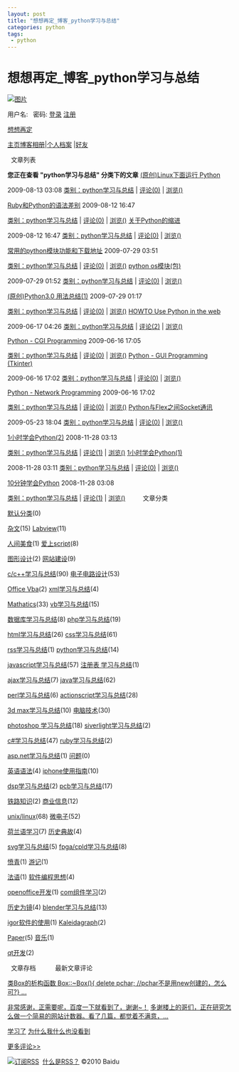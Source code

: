 ```yaml
---
layout: post
title: "想想再定_博客_python学习与总结"
categories: python
tags: 
 - python
--- 
```


# 想想再定_博客_python学习与总结

[![图片]()](http://hi.baidu.com/index.htm)

用户名:   密码:  [登录](http://hi.baidu.com/kxw102/blog/category/pythonÑ§Ï°Óë×Ü½á#) [注册](http://hi.baidu.com/reg/new)

[想想再定](http://hi.baidu.com/kxw102/home "kxw102的空间 http://hi.baidu.com/kxw102")

[主页](http://hi.baidu.com/kxw102/home)[博客](http://hi.baidu.com/kxw102/blog)[相册](http://hi.baidu.com/kxw102/album)|[个人档案](http://hi.baidu.com/kxw102/profile) |[好友](http://hi.baidu.com/kxw102/friends)

  文章列表   

**您正在查看 "python学习与总结" 分类下的文章**
[(原创)Linux下面运行 Python](http://hi.baidu.com/kxw102/blog/item/c0d72a586e0f7b232934f04e.html)

2009-08-13 03:08
[类别：python学习与总结](http://hi.baidu.com/kxw102/blog/category/pythonÑ§Ï°Óë×Ü½á "查看该分类中所有文章")  | [评论(0)](http://hi.baidu.com/kxw102/blog/item/c0d72a586e0f7b232934f04e.html#comment "查看该文章的所有评论") | [浏览()](http://hi.baidu.com/kxw102/blog/item/c0d72a586e0f7b232934f04e.html "浏览全文")

[Ruby和Python的语法差别](http://hi.baidu.com/kxw102/blog/item/46f293f89c8ecd50242df2c8.html)
2009-08-12 16:47

[类别：python学习与总结](http://hi.baidu.com/kxw102/blog/category/pythonÑ§Ï°Óë×Ü½á "查看该分类中所有文章")  | [评论(0)](http://hi.baidu.com/kxw102/blog/item/46f293f89c8ecd50242df2c8.html#comment "查看该文章的所有评论") | [浏览()](http://hi.baidu.com/kxw102/blog/item/46f293f89c8ecd50242df2c8.html "浏览全文")
[关于Python的缩进](http://hi.baidu.com/kxw102/blog/item/a423d68375fb61b66d8119cf.html)

2009-08-12 16:47
[类别：python学习与总结](http://hi.baidu.com/kxw102/blog/category/pythonÑ§Ï°Óë×Ü½á "查看该分类中所有文章")  | [评论(0)](http://hi.baidu.com/kxw102/blog/item/a423d68375fb61b66d8119cf.html#comment "查看该文章的所有评论") | [浏览()](http://hi.baidu.com/kxw102/blog/item/a423d68375fb61b66d8119cf.html "浏览全文")

[常用的python模块功能和下载地址](http://hi.baidu.com/kxw102/blog/item/95ff10aebd58caf2faed503a.html)
2009-07-29 03:51

[类别：python学习与总结](http://hi.baidu.com/kxw102/blog/category/pythonÑ§Ï°Óë×Ü½á "查看该分类中所有文章")  | [评论(0)](http://hi.baidu.com/kxw102/blog/item/95ff10aebd58caf2faed503a.html#comment "查看该文章的所有评论") | [浏览()](http://hi.baidu.com/kxw102/blog/item/95ff10aebd58caf2faed503a.html "浏览全文")
[python os模块(包)](http://hi.baidu.com/kxw102/blog/item/398ec1d5895b0608a08bb72b.html)

2009-07-29 01:52
[类别：python学习与总结](http://hi.baidu.com/kxw102/blog/category/pythonÑ§Ï°Óë×Ü½á "查看该分类中所有文章")  | [评论(0)](http://hi.baidu.com/kxw102/blog/item/398ec1d5895b0608a08bb72b.html#comment "查看该文章的所有评论") | [浏览()](http://hi.baidu.com/kxw102/blog/item/398ec1d5895b0608a08bb72b.html "浏览全文")

[(原创)Python3.0 用法总结(1)](http://hi.baidu.com/kxw102/blog/item/fc39fd4465e9032fcefca32c.html)
2009-07-29 01:17

[类别：python学习与总结](http://hi.baidu.com/kxw102/blog/category/pythonÑ§Ï°Óë×Ü½á "查看该分类中所有文章")  | [评论(0)](http://hi.baidu.com/kxw102/blog/item/fc39fd4465e9032fcefca32c.html#comment "查看该文章的所有评论") | [浏览()](http://hi.baidu.com/kxw102/blog/item/fc39fd4465e9032fcefca32c.html "浏览全文")
[HOWTO Use Python in the web](http://hi.baidu.com/kxw102/blog/item/dec03ace641a9534f9dc6180.html)

2009-06-17 04:26
[类别：python学习与总结](http://hi.baidu.com/kxw102/blog/category/pythonÑ§Ï°Óë×Ü½á "查看该分类中所有文章")  | [评论(2)](http://hi.baidu.com/kxw102/blog/item/dec03ace641a9534f9dc6180.html#comment "查看该文章的所有评论") | [浏览()](http://hi.baidu.com/kxw102/blog/item/dec03ace641a9534f9dc6180.html "浏览全文")

[Python - CGI Programming](http://hi.baidu.com/kxw102/blog/item/a7acb2182ab23f73dbb4bdd6.html)
2009-06-16 17:05

[类别：python学习与总结](http://hi.baidu.com/kxw102/blog/category/pythonÑ§Ï°Óë×Ü½á "查看该分类中所有文章")  | [评论(0)](http://hi.baidu.com/kxw102/blog/item/a7acb2182ab23f73dbb4bdd6.html#comment "查看该文章的所有评论") | [浏览()](http://hi.baidu.com/kxw102/blog/item/a7acb2182ab23f73dbb4bdd6.html "浏览全文")
[Python - GUI Programming (Tkinter)](http://hi.baidu.com/kxw102/blog/item/ef219b01de09c418738b65cb.html)

2009-06-16 17:02
[类别：python学习与总结](http://hi.baidu.com/kxw102/blog/category/pythonÑ§Ï°Óë×Ü½á "查看该分类中所有文章")  | [评论(0)](http://hi.baidu.com/kxw102/blog/item/ef219b01de09c418738b65cb.html#comment "查看该文章的所有评论") | [浏览()](http://hi.baidu.com/kxw102/blog/item/ef219b01de09c418738b65cb.html "浏览全文")

[Python - Network Programming](http://hi.baidu.com/kxw102/blog/item/8672eaedd85d5834279791cb.html)
2009-06-16 17:02

[类别：python学习与总结](http://hi.baidu.com/kxw102/blog/category/pythonÑ§Ï°Óë×Ü½á "查看该分类中所有文章")  | [评论(0)](http://hi.baidu.com/kxw102/blog/item/8672eaedd85d5834279791cb.html#comment "查看该文章的所有评论") | [浏览()](http://hi.baidu.com/kxw102/blog/item/8672eaedd85d5834279791cb.html "浏览全文")
[Python与Flex之间Socket通讯](http://hi.baidu.com/kxw102/blog/item/bf2eb71ed34a5c02314e15e1.html)

2009-05-23 18:04
[类别：python学习与总结](http://hi.baidu.com/kxw102/blog/category/pythonÑ§Ï°Óë×Ü½á "查看该分类中所有文章")  | [评论(0)](http://hi.baidu.com/kxw102/blog/item/bf2eb71ed34a5c02314e15e1.html#comment "查看该文章的所有评论") | [浏览()](http://hi.baidu.com/kxw102/blog/item/bf2eb71ed34a5c02314e15e1.html "浏览全文")

[1小时学会Python(2)](http://hi.baidu.com/kxw102/blog/item/8b7f9b59df3d5386810a18e3.html)
2008-11-28 03:13

[类别：python学习与总结](http://hi.baidu.com/kxw102/blog/category/pythonÑ§Ï°Óë×Ü½á "查看该分类中所有文章")  | [评论(1)](http://hi.baidu.com/kxw102/blog/item/8b7f9b59df3d5386810a18e3.html#comment "查看该文章的所有评论") | [浏览()](http://hi.baidu.com/kxw102/blog/item/8b7f9b59df3d5386810a18e3.html "浏览全文")
[1小时学会Python(1)](http://hi.baidu.com/kxw102/blog/item/212c652f54b9a4574ec226e3.html)

2008-11-28 03:11
[类别：python学习与总结](http://hi.baidu.com/kxw102/blog/category/pythonÑ§Ï°Óë×Ü½á "查看该分类中所有文章")  | [评论(0)](http://hi.baidu.com/kxw102/blog/item/212c652f54b9a4574ec226e3.html#comment "查看该文章的所有评论") | [浏览()](http://hi.baidu.com/kxw102/blog/item/212c652f54b9a4574ec226e3.html "浏览全文")

[10分钟学会Python](http://hi.baidu.com/kxw102/blog/item/fc05504de68ee6fed62afce3.html)
2008-11-28 03:08

[类别：python学习与总结](http://hi.baidu.com/kxw102/blog/category/pythonÑ§Ï°Óë×Ü½á "查看该分类中所有文章")  | [评论(1)](http://hi.baidu.com/kxw102/blog/item/fc05504de68ee6fed62afce3.html#comment "查看该文章的所有评论") | [浏览()](http://hi.baidu.com/kxw102/blog/item/fc05504de68ee6fed62afce3.html "浏览全文")
             文章分类   

[默认分类](http://hi.baidu.com/kxw102/blog/category/Ä¬ÈÏ·ÖÀà "查看该分类中所有文章")(0)

[杂文](http://hi.baidu.com/kxw102/blog/category/ÔÓÎÄ "查看该分类中所有文章")(15)
[Labview](http://hi.baidu.com/kxw102/blog/category/Labview "查看该分类中所有文章")(11)

[人间美食](http://hi.baidu.com/kxw102/blog/category/ÈË¼äÃÀÊ³ "查看该分类中所有文章")(1)
[爱上script](http://hi.baidu.com/kxw102/blog/category/°®ÉÏscript "查看该分类中所有文章")(8)

[图形设计](http://hi.baidu.com/kxw102/blog/category/Í¼ÐÎÉè¼Æ "查看该分类中所有文章")(2)
[网站建设](http://hi.baidu.com/kxw102/blog/category/ÍøÕ¾½¨Éè "查看该分类中所有文章")(9)

[c/c++学习与总结](http://hi.baidu.com/kxw102/blog/category/c&#47;c++Ñ§Ï°Óë×Ü½á "查看该分类中所有文章")(90)
[电子电路设计](http://hi.baidu.com/kxw102/blog/category/µç×ÓµçÂ·Éè¼Æ "查看该分类中所有文章")(53)

[Office Vba](http://hi.baidu.com/kxw102/blog/category/Office%20Vba "查看该分类中所有文章")(2)
[xml学习与总结](http://hi.baidu.com/kxw102/blog/category/xmlÑ§Ï°Óë×Ü½á "查看该分类中所有文章")(4)

[Mathatics](http://hi.baidu.com/kxw102/blog/category/Mathatics "查看该分类中所有文章")(33)
[vb学习与总结](http://hi.baidu.com/kxw102/blog/category/vbÑ§Ï°Óë×Ü½á "查看该分类中所有文章")(15)

[数据库学习与总结](http://hi.baidu.com/kxw102/blog/category/Êý¾Ý¿âÑ§Ï°Óë×Ü½á "查看该分类中所有文章")(8)
[php学习与总结](http://hi.baidu.com/kxw102/blog/category/phpÑ§Ï°Óë×Ü½á "查看该分类中所有文章")(19)

[html学习与总结](http://hi.baidu.com/kxw102/blog/category/htmlÑ§Ï°Óë×Ü½á "查看该分类中所有文章")(26)
[css学习与总结](http://hi.baidu.com/kxw102/blog/category/cssÑ§Ï°Óë×Ü½á "查看该分类中所有文章")(61)

[rss学习与总结](http://hi.baidu.com/kxw102/blog/category/rssÑ§Ï°Óë×Ü½á "查看该分类中所有文章")(1)
[python学习与总结](http://hi.baidu.com/kxw102/blog/category/pythonÑ§Ï°Óë×Ü½á "查看该分类中所有文章")(14)

[javascript学习与总结](http://hi.baidu.com/kxw102/blog/category/javascriptÑ§Ï°Óë×Ü½á "查看该分类中所有文章")(57)
[注册表 学习与总结](http://hi.baidu.com/kxw102/blog/category/×¢²á±í%20Ñ§Ï°Óë×Ü½á "查看该分类中所有文章")(1)

[ajax学习与总结](http://hi.baidu.com/kxw102/blog/category/ajaxÑ§Ï°Óë×Ü½á "查看该分类中所有文章")(7)
[java学习与总结](http://hi.baidu.com/kxw102/blog/category/javaÑ§Ï°Óë×Ü½á "查看该分类中所有文章")(62)

[perl学习与总结](http://hi.baidu.com/kxw102/blog/category/perlÑ§Ï°Óë×Ü½á "查看该分类中所有文章")(6)
[actionscript学习与总结](http://hi.baidu.com/kxw102/blog/category/actionscriptÑ§Ï°Óë×Ü½á "查看该分类中所有文章")(28)

[3d max学习与总结](http://hi.baidu.com/kxw102/blog/category/3d%20maxÑ§Ï°Óë×Ü½á "查看该分类中所有文章")(10)
[电脑技术](http://hi.baidu.com/kxw102/blog/category/µçÄÔ¼¼Êõ "查看该分类中所有文章")(30)

[photoshop 学习与总结](http://hi.baidu.com/kxw102/blog/category/photoshop%20Ñ§Ï°Óë×Ü½á "查看该分类中所有文章")(18)
[siverlight学习与总结](http://hi.baidu.com/kxw102/blog/category/siverlightÑ§Ï°Óë×Ü½á "查看该分类中所有文章")(2)

[c#学习与总结](http://hi.baidu.com/kxw102/blog/category/c#Ñ§Ï°Óë×Ü½á "查看该分类中所有文章")(47)
[ruby学习与总结](http://hi.baidu.com/kxw102/blog/category/rubyÑ§Ï°Óë×Ü½á "查看该分类中所有文章")(2)

[asp.net学习与总结](http://hi.baidu.com/kxw102/blog/category/asp.netÑ§Ï°Óë×Ü½á "查看该分类中所有文章")(1)
[问题](http://hi.baidu.com/kxw102/blog/category/ÎÊÌâ "查看该分类中所有文章")(0)

[英语语法](http://hi.baidu.com/kxw102/blog/category/Ó¢ÓïÓï·¨ "查看该分类中所有文章")(4)
[iphone使用指南](http://hi.baidu.com/kxw102/blog/category/iphoneÊ¹ÓÃÖ¸ÄÏ "查看该分类中所有文章")(10)

[dsp学习与总结](http://hi.baidu.com/kxw102/blog/category/dspÑ§Ï°Óë×Ü½á "查看该分类中所有文章")(2)
[pcb学习与总结](http://hi.baidu.com/kxw102/blog/category/pcbÑ§Ï°Óë×Ü½á "查看该分类中所有文章")(17)

[铁路知识](http://hi.baidu.com/kxw102/blog/category/ÌúÂ·ÖªÊ¶ "查看该分类中所有文章")(2)
[商业信息](http://hi.baidu.com/kxw102/blog/category/ÉÌÒµÐÅÏ¢ "查看该分类中所有文章")(12)

[unix/linux](http://hi.baidu.com/kxw102/blog/category/unix&#47;linux "查看该分类中所有文章")(68)
[微电子](http://hi.baidu.com/kxw102/blog/category/Î¢µç×Ó "查看该分类中所有文章")(52)

[荷兰语学习](http://hi.baidu.com/kxw102/blog/category/ºÉÀ¼ÓïÑ§Ï° "查看该分类中所有文章")(7)
[历史典故](http://hi.baidu.com/kxw102/blog/category/ÀúÊ·µä¹Ê "查看该分类中所有文章")(4)

[svg学习与总结](http://hi.baidu.com/kxw102/blog/category/svgÑ§Ï°Óë×Ü½á "查看该分类中所有文章")(5)
[fpga/cpld学习与总结](http://hi.baidu.com/kxw102/blog/category/fpga&#47;cpldÑ§Ï°Óë×Ü½á "查看该分类中所有文章")(8)

[愤青](http://hi.baidu.com/kxw102/blog/category/·ßÇà "查看该分类中所有文章")(1)
[游记](http://hi.baidu.com/kxw102/blog/category/ÓÎ¼Ç "查看该分类中所有文章")(1)

[法语](http://hi.baidu.com/kxw102/blog/category/·¨Óï "查看该分类中所有文章")(1)
[软件编程思想](http://hi.baidu.com/kxw102/blog/category/Èí¼þ±à³ÌË¼Ïë "查看该分类中所有文章")(4)

[openoffice开发](http://hi.baidu.com/kxw102/blog/category/openoffice¿ª·¢ "查看该分类中所有文章")(1)
[com组件学习](http://hi.baidu.com/kxw102/blog/category/com×é¼þÑ§Ï° "查看该分类中所有文章")(2)

[历史为镜](http://hi.baidu.com/kxw102/blog/category/ÀúÊ·Îª¾µ "查看该分类中所有文章")(4)
[blender学习与总结](http://hi.baidu.com/kxw102/blog/category/blenderÑ§Ï°Óë×Ü½á "查看该分类中所有文章")(13)

[igor软件的使用](http://hi.baidu.com/kxw102/blog/category/igorÈí¼þµÄÊ¹ÓÃ "查看该分类中所有文章")(1)
[Kaleidagraph](http://hi.baidu.com/kxw102/blog/category/Kaleidagraph "查看该分类中所有文章")(2)

[Paper](http://hi.baidu.com/kxw102/blog/category/Paper "查看该分类中所有文章")(5)
[音乐](http://hi.baidu.com/kxw102/blog/category/ÒôÀÖ "查看该分类中所有文章")(1)

[qt开发](http://hi.baidu.com/kxw102/blog/category/qt¿ª·¢ "查看该分类中所有文章")(2)
     

  文章存档         
  最新文章评论    

[类Box的析构函数 Box::~Box(){ delete pchar; //pchar不是用new创建的，怎么可?} ...](http://hi.baidu.com/kxw102/blog/item/22d78c5dc436654afaf2c072.html/cmtid/4e7ff8b61c9841fa30add123#4e7ff8b61c9841fa30add123)

[非常感谢，正需要呢，百度一下就看到了，谢谢~！](http://hi.baidu.com/kxw102/blog/item/efe4cc19372e6fbe4bedbc39.html/cmtid/46c06c96fa0a046354fb9695#46c06c96fa0a046354fb9695)
[多谢楼上的哥们，正在研究怎么做一个简易的网站计数器。看了几篇，都觉着不满意，...](http://hi.baidu.com/kxw102/blog/item/0db11b0e3695df226159f317.html/cmtid/a54a9aa3efad06a3caefd002#a54a9aa3efad06a3caefd002)

[学习了](http://hi.baidu.com/kxw102/blog/item/65f346f26b9855c70b46e039.html/cmtid/dd7d2f3904889b2d96ddd80f#dd7d2f3904889b2d96ddd80f)
[为什么我什么也没看到](http://hi.baidu.com/kxw102/blog/item/2d0e7086018e2a27c75cc38e.html/cmtid/bc99494ecd691d3baec3abc2#bc99494ecd691d3baec3abc2)

[更多评论>>](http://hi.baidu.com/sys/search?type=9&hi=kxw102&region=3&sort=1)
     

[![]()](http://www.xianguo.com/subscribe.php?url=http://hi.baidu.com/kxw102/rss)[![订阅RSS]( "订阅RSS")](http://hi.baidu.com/kxw102/rss)  [什么是RSS？](http://www.baidu.com/search/whatisrss.html)
©2010 Baidu![]()

